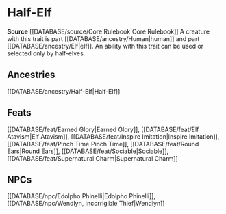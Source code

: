 ﻿---
id: '85'
name: Half-Elf
rarity: Common
source: '[[DATABASE/source/Core Rulebook|Core Rulebook]]'
trait:
- Half-Elf
type: Trait

---
# Half-Elf

**Source** [[DATABASE/source/Core Rulebook|Core Rulebook]] 
A creature with this trait is part [[DATABASE/ancestry/Human|human]] and part [[DATABASE/ancestry/Elf|elf]]. An ability with this trait can be used or selected only by half-elves.

## Ancestries

[[DATABASE/ancestry/Half-Elf|Half-Elf]]

## Feats

[[DATABASE/feat/Earned Glory|Earned Glory]], [[DATABASE/feat/Elf Atavism|Elf Atavism]], [[DATABASE/feat/Inspire Imitation|Inspire Imitation]], [[DATABASE/feat/Pinch Time|Pinch Time]], [[DATABASE/feat/Round Ears|Round Ears]], [[DATABASE/feat/Sociable|Sociable]], [[DATABASE/feat/Supernatural Charm|Supernatural Charm]]

## NPCs

[[DATABASE/npc/Edolpho Phinelli|Edolpho Phinelli]], [[DATABASE/npc/Wendlyn, Incorrigible Thief|Wendlyn]]